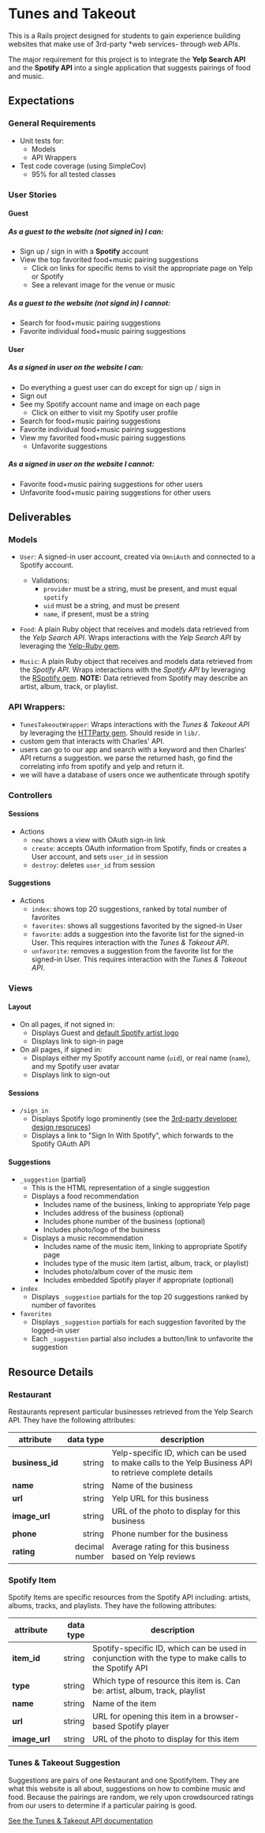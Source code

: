 # Tunes and Takeout
This is a Rails project designed for students to gain experience building websites that make use of 3rd-party *web services- through *web APIs*.

The major requirement for this project is to integrate the __Yelp Search API__ and the __Spotify API__ into a single application that suggests pairings of food and music.

## Expectations
### General Requirements
- Unit tests for:
  - Models
  - API Wrappers
- Test code coverage (using SimpleCov)
  - 95% for all tested classes

### User Stories
#### Guest
##### As a guest to the website (not signed in) I _can_:

- Sign up / sign in with a __Spotify__ account
- View the top favorited food+music pairing suggestions
  - Click on links for specific items to visit the appropriate page on Yelp or Spotify
  - See a relevant image for the venue or music

##### As a guest to the website (not signd in) I _cannot_:

- Search for food+music pairing suggestions
- Favorite individual food+music pairing suggestions

#### User
##### As a signed in user on the website I _can_:

- Do everything a guest user can do except for sign up / sign in
- Sign out
- See my Spotify account name and image on each page
  - Click on either to visit my Spotify user profile
- Search for food+music pairing suggestions
- Favorite individual food+music pairing suggestions
- View my favorited food+music pairing suggestions
  - Unfavorite suggestions

##### As a signed in user on the website I _cannot_:

- Favorite food+music pairing suggestions for other users
- Unfavorite food+music pairing suggestions for other users

## Deliverables
### Models
- `User`: A signed-in user account, created via `OmniAuth` and connected to a Spotify account.
  - Validations:
    - `provider` must be a string, must be present, and must equal `spotify`
    - `uid` must be a string, and must be present
    - `name`, if present, must be a string

- `Food`: A plain Ruby object that receives and models data retrieved from the _Yelp Search API_. Wraps interactions with the _Yelp Search API_ by leveraging the [Yelp-Ruby gem](https://github.com/Yelp/yelp-ruby).
- `Music`: A plain Ruby object that receives and models data retrieved from the _Spotify API_. Wraps interactions with the _Spotify API_ by leveraging the [RSpotify gem](https://github.com/guilhermesad/rspotify). __NOTE:__ Data retrieved from Spotify may describe an artist, album, track, or playlist.

### API Wrappers:
- `TunesTakeoutWrapper`: Wraps interactions with the _Tunes & Takeout API_ by leveraging the [HTTParty gem](https://github.com/jnunemaker/httparty). Should reside in `lib/`.
- custom gem that interacts with Charles' API.
- users can go to our app and search with a keyword and then Charles' API returns a suggestion. we parse the returned hash, go find the correlating info from spotify and yelp and return it.
- we will have a database of users once we authenticate through spotify 



### Controllers
#### Sessions
- Actions
  - `new`: shows a view with OAuth sign-in link
  - `create`: accepts OAuth information from Spotify, finds or creates a User account, and sets `user_id` in session
  - `destroy`: deletes `user_id` from session

#### Suggestions
- Actions
  - `index`: shows top 20 suggestions, ranked by total number of favorites
  - `favorites`: shows all suggestions favorited by the signed-in User
  - `favorite`: adds a suggestion into the favorite list for the signed-in User. This requires interaction with the _Tunes & Takeout API_.
  - `unfavorite`: removes a suggestion from the favorite list for the signed-in User. This requires interaction with the _Tunes & Takeout API_.

### Views
#### Layout
- On all pages, if not signed in:
  - Displays Guest and [default Spotify artist logo](https://profile-images.scdn.co/artists/default/b2108bd8af5cfb60872516b4c4417ac37d1737ae)
  - Displays link to sign-in page
- On all pages, if signed in:
  - Displays either my Spotify account name (`uid`), or real name (`name`), and my Spotify user avatar
  - Displays link to sign-out

#### Sessions
- `/sign_in`
  - Displays Spotify logo prominently (see the [3rd-party developer design resoruces](https://developer.spotify.com/design/))
  - Displays a link to "Sign In With Spotify", which forwards to the Spotify OAuth API

#### Suggestions
- `_suggestion` (partial)
  - This is the HTML representation of a single suggestion
  - Displays a food recommendation
    - Includes name of the business, linking to appropriate Yelp page
    - Includes address of the business (optional)
    - Includes phone number of the business (optional)
    - Includes photo/logo of the business
  - Displays a music recommendation
    - Includes name of the music item, linking to appropriate Spotify page
    - Includes type of the music item (artist, album, track, or playlist)
    - Includes photo/album cover of the music item
    - Includes embedded Spotify player if appropriate (optional)
- `index`
  - Displays `_suggestion` partials for the top 20 suggestions ranked by number of favorites
- `favorites`
  - Displays `_suggestion` partials for each suggestion favorited by the logged-in user
  - Each `_suggestion` partial also includes a button/link to unfavorite the suggestion

## Resource Details
### Restaurant
Restaurants represent particular businesses retrieved from the Yelp Search API. They have the following attributes:

| attribute | data type | description |
| --------- | ---------:| ----------- |
| __business_id__ | string | Yelp-specific ID, which can be used to make calls to the Yelp Business API to retrieve complete details |
| __name__ | string | Name of the business |
| __url__ | string | Yelp URL for this business |
| __image_url__ | string | URL of the photo to display for this business |
| __phone__ | string | Phone number for the business |
| __rating__ | decimal number | Average rating for this business based on Yelp reviews |

### Spotify Item
Spotify Items are specific resources from the Spotify API including: artists, albums, tracks, and playlists. They have the following attributes:

| attribute | data type | description |
| --------- | ---------:| ----------- |
| __item_id__ | string | Spotify-specific ID, which can be used in conjunction with the type to make calls to the Spotify API |
| __type__ | string | Which type of resource this item is. Can be: artist, album, track, playlist |
| __name__ | string | Name of the item |
| __url__ | string | URL for opening this item in a browser-based Spotify player |
| __image_url__ | string | URL of the photo to display for this item |

### Tunes & Takeout Suggestion
Suggestions are pairs of one Restaurant and one SpotifyItem. They are what this website is all about, suggestions on how to combine music and food. Because the pairings are random, we rely upon crowdsourced ratings from our users to determine if a particular pairing is good.

[See the Tunes & Takeout API documentation](https://github.com/AdaGold/tunes-takeout-api)
